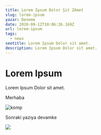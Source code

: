 ```yaml
---
title: Lorem Ipsum Dolor Şit ZAmet
slug: lorem-ipsum
yazar: Deneme
date: 2020-09-12T10:06:26.169Z
url: lorem-ipsum
tags:
  - news
seotitle: Lorem Ipsum Dolor sit amet.
description: Lorem Ipsum Dolor sit amet.
---
```

# **Lorem Ipsum**

Lorem Ipsum Dolor sit amet.

Merhaba

![komp](/img/Composition-No.I-with-Red-and-Blue.png "kompozisyon")

Sonraki yazıya devamke

![](/img/Lissitzky_El_1924-25_Proun.jpg)